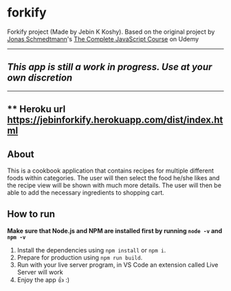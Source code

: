 # forkify

Forkify project (Made by Jebin K Koshy).
Based on the original project by [Jonas Schmedtmann](http://codingheroes.io/)'s [The Complete JavaScript Course](https://www.udemy.com/the-complete-javascript-course) on Udemy

---

## **_This app is still a work in progress. Use at your own discretion_**

---

## \*\* Heroku url https://jebinforkify.herokuapp.com/dist/index.html

## About

This is a cookbook application that contains recipes for multiple different foods within categories. The user will then select the food he/she likes and the recipe view will be shown with much more details. The user will then be able to add the necessary ingredients to shopping cart.

## How to run

**Make sure that Node.js and NPM are installed first by running `node -v` and `npm -v`**

1. Install the dependencies using `npm install` or `npm i`.
2. Prepare for production using `npm run build`.
3. Run with your live server program, in VS Code an extension called Live Server will work
4. Enjoy the app :+1: :)
